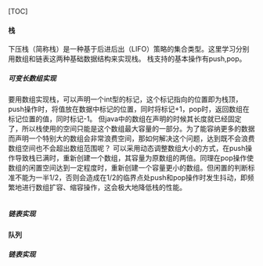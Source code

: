 
[TOC]
#### 栈
下压栈（简称栈）是一种基于后进后出（LIFO）策略的集合类型。这里学习分别用数组和链表这两种基础数据结构来实现栈。
栈支持的基本操作有push,pop。
##### 可变长数组实现
要用数组实现栈，可以声明一个int型的标记，这个标记指向的位置即为栈顶，push操作时，将值放在数据中标记的位置，同时将标记+1，pop时，返回数组在标记位置的值，同时标记-1。
但java中的数组在声明的时候其长度就已经固定了，所以栈使用的空间只能是这个数组最大容量的一部分。为了能容纳更多的数据而声明一个特别大的数组会非常浪费空间，那如何解决这个问题，达到既不会浪费数组空间也不会超出数组范围呢？
可以采用动态调整数组大小的方式，在push操作导致栈已满时，重新创建一个数组，其容量为原数组的两倍。同理在pop操作使数组的闲置空间达到一定程度时，重新创建一个容量更小的数组。但闲置的判断标准不能为一半1/2，否则会造成在1/2的临界点处push和pop操作时发生抖动，即频繁地进行数组扩容、缩容操作，这会极大地降低栈的性能。

```

```
##### 链表实现

#### 队列
##### 链表实现